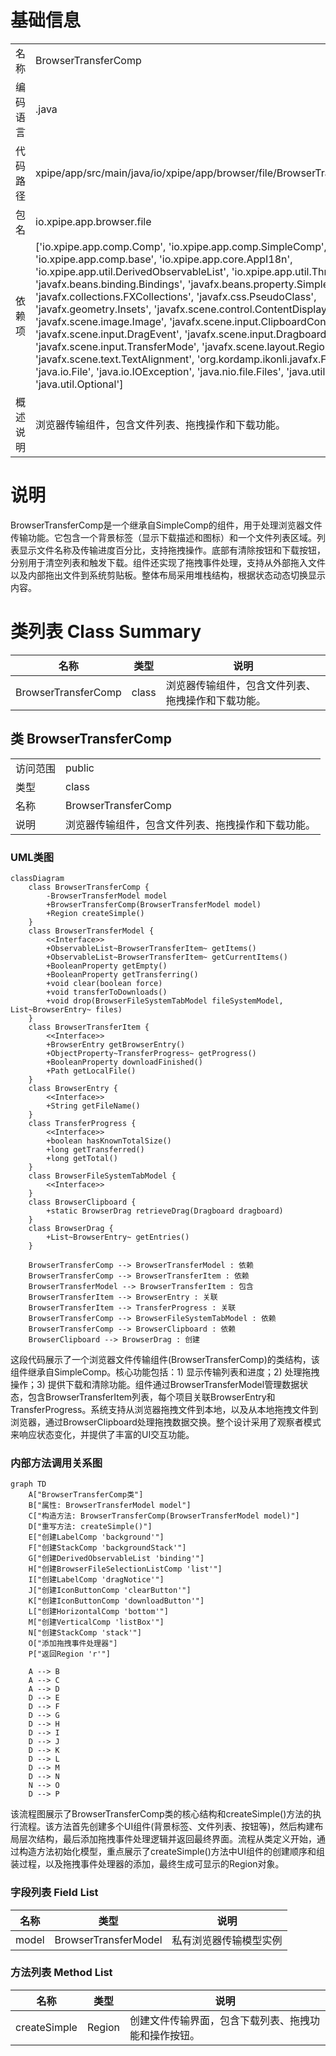 # 基础信息

|      |      |
|------|------|
| 名称 | BrowserTransferComp |
| 编码语言 | .java |
| 代码路径 | xpipe/app/src/main/java/io/xpipe/app/browser/file/BrowserTransferComp.java |
| 包名 | io.xpipe.app.browser.file |
| 依赖项 | ['io.xpipe.app.comp.Comp', 'io.xpipe.app.comp.SimpleComp', 'io.xpipe.app.comp.base', 'io.xpipe.app.core.AppI18n', 'io.xpipe.app.util.DerivedObservableList', 'io.xpipe.app.util.ThreadHelper', 'javafx.beans.binding.Bindings', 'javafx.beans.property.SimpleStringProperty', 'javafx.collections.FXCollections', 'javafx.css.PseudoClass', 'javafx.geometry.Insets', 'javafx.scene.control.ContentDisplay', 'javafx.scene.image.Image', 'javafx.scene.input.ClipboardContent', 'javafx.scene.input.DragEvent', 'javafx.scene.input.Dragboard', 'javafx.scene.input.TransferMode', 'javafx.scene.layout.Region', 'javafx.scene.text.TextAlignment', 'org.kordamp.ikonli.javafx.FontIcon', 'java.io.File', 'java.io.IOException', 'java.nio.file.Files', 'java.util.List', 'java.util.Optional'] |
| 概述说明 | 浏览器传输组件，包含文件列表、拖拽操作和下载功能。 |

# 说明

BrowserTransferComp是一个继承自SimpleComp的组件，用于处理浏览器文件传输功能。它包含一个背景标签（显示下载描述和图标）和一个文件列表区域。列表显示文件名称及传输进度百分比，支持拖拽操作。底部有清除按钮和下载按钮，分别用于清空列表和触发下载。组件还实现了拖拽事件处理，支持从外部拖入文件以及内部拖出文件到系统剪贴板。整体布局采用堆栈结构，根据状态动态切换显示内容。

# 类列表 Class Summary

| 名称   | 类型  | 说明 |
|-------|------|-------------|
| BrowserTransferComp | class | 浏览器传输组件，包含文件列表、拖拽操作和下载功能。 |



## 类 BrowserTransferComp

|      |      |
|------|------|
| 访问范围 | public |
| 类型 | class |
| 名称 | BrowserTransferComp |
| 说明 | 浏览器传输组件，包含文件列表、拖拽操作和下载功能。 |


### UML类图

```mermaid
classDiagram
    class BrowserTransferComp {
        -BrowserTransferModel model
        +BrowserTransferComp(BrowserTransferModel model)
        +Region createSimple()
    }
    class BrowserTransferModel {
        <<Interface>>
        +ObservableList~BrowserTransferItem~ getItems()
        +ObservableList~BrowserTransferItem~ getCurrentItems()
        +BooleanProperty getEmpty()
        +BooleanProperty getTransferring()
        +void clear(boolean force)
        +void transferToDownloads()
        +void drop(BrowserFileSystemTabModel fileSystemModel, List~BrowserEntry~ files)
    }
    class BrowserTransferItem {
        <<Interface>>
        +BrowserEntry getBrowserEntry()
        +ObjectProperty~TransferProgress~ getProgress()
        +BooleanProperty downloadFinished()
        +Path getLocalFile()
    }
    class BrowserEntry {
        <<Interface>>
        +String getFileName()
    }
    class TransferProgress {
        <<Interface>>
        +boolean hasKnownTotalSize()
        +long getTransferred()
        +long getTotal()
    }
    class BrowserFileSystemTabModel {
        <<Interface>>
    }
    class BrowserClipboard {
        +static BrowserDrag retrieveDrag(Dragboard dragboard)
    }
    class BrowserDrag {
        +List~BrowserEntry~ getEntries()
    }

    BrowserTransferComp --> BrowserTransferModel : 依赖
    BrowserTransferComp --> BrowserTransferItem : 依赖
    BrowserTransferModel --> BrowserTransferItem : 包含
    BrowserTransferItem --> BrowserEntry : 关联
    BrowserTransferItem --> TransferProgress : 关联
    BrowserTransferComp --> BrowserFileSystemTabModel : 依赖
    BrowserTransferComp --> BrowserClipboard : 依赖
    BrowserClipboard --> BrowserDrag : 创建
```

这段代码展示了一个浏览器文件传输组件(BrowserTransferComp)的类结构，该组件继承自SimpleComp。核心功能包括：1) 显示传输列表和进度；2) 处理拖拽操作；3) 提供下载和清除功能。组件通过BrowserTransferModel管理数据状态，包含BrowserTransferItem列表，每个项目关联BrowserEntry和TransferProgress。系统支持从浏览器拖拽文件到本地，以及从本地拖拽文件到浏览器，通过BrowserClipboard处理拖拽数据交换。整个设计采用了观察者模式来响应状态变化，并提供了丰富的UI交互功能。


### 内部方法调用关系图

```mermaid
graph TD
    A["BrowserTransferComp类"]
    B["属性: BrowserTransferModel model"]
    C["构造方法: BrowserTransferComp(BrowserTransferModel model)"]
    D["重写方法: createSimple()"]
    E["创建LabelComp 'background'"]
    F["创建StackComp 'backgroundStack'"]
    G["创建DerivedObservableList 'binding'"]
    H["创建BrowserFileSelectionListComp 'list'"]
    I["创建LabelComp 'dragNotice'"]
    J["创建IconButtonComp 'clearButton'"]
    K["创建IconButtonComp 'downloadButton'"]
    L["创建HorizontalComp 'bottom'"]
    M["创建VerticalComp 'listBox'"]
    N["创建StackComp 'stack'"]
    O["添加拖拽事件处理器"]
    P["返回Region 'r'"]

    A --> B
    A --> C
    A --> D
    D --> E
    D --> F
    D --> G
    D --> H
    D --> I
    D --> J
    D --> K
    D --> L
    D --> M
    D --> N
    N --> O
    D --> P
```

该流程图展示了BrowserTransferComp类的核心结构和createSimple()方法的执行流程。该方法首先创建多个UI组件(背景标签、文件列表、按钮等)，然后构建布局层次结构，最后添加拖拽事件处理逻辑并返回最终界面。流程从类定义开始，通过构造方法初始化模型，重点展示了createSimple()方法中UI组件的创建顺序和组装过程，以及拖拽事件处理器的添加，最终生成可显示的Region对象。

### 字段列表 Field List

| 名称  | 类型  | 说明 |
|-------|-------|------|
| model | BrowserTransferModel | 私有浏览器传输模型实例 |

### 方法列表 Method List

| 名称  | 类型  | 说明 |
|-------|-------|------|
| createSimple | Region | 创建文件传输界面，包含下载列表、拖拽功能和操作按钮。 |




